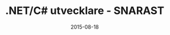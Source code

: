 ---
title: .NET/C# utvecklare - SNARAST
layout: default
modal-id: 11
date: 2015-08-18
category: jobs
description: <p class="text-left">Contribe är ett IT-bolag som erbjuder kvalificerad kompetens inom webbutveckling, systemutveckling och test och verifiering.</p><p class="text-left">Företaget bildades med visionen om att skapa lokalt förankrade konsultgrupperingar, så kallade ”Tribes”. En ”Tribe” består av engagerade människor med lika värderingar. Vi som arbetar på Contribe är entusiaster som ser konsultrollen som en livsstil.</p><p class="text-left">Nu söker vi .NET/C# utvecklare med ca 3-5 års erfarenhet. Du kommer att vara placerad ute hos en av våra kunder men samtidigt bli en av oss i vårt trevliga gäng. Därför är det också ett plus om du har vana från att ha arbetat mot kund och tycker det är positivt.</p><p class="text-left"><strong>Kvalifikationer:</strong></p><p class="text-left">Vi ser gärna att du har en eller flera certifieringar inom relevanta miljöer samt har kunskap om agila metoder. Du har relevant utbildning från universitet eller motsvarande.</p><p class="text-left"><strong>Meriterande:</strong></p><p class="text-left">C#, ASP, Javascript, MVC, Jquery, TFS och SQL-server. Utvecklarkompetens inom ytterligare programspråk, och/eller plattformar. Gärna erfarenhet av testdriven utveckling.</p><p class="text-left"><strong>Personliga egenskaper:</strong></p><p class="text-left">Som person är du strukturerad, energifylld, ansvarskännande, initiativrik och har lätt att arbeta både självständigt och i grupp. En positiv inställning gentemot kund och medarbetare.</p><p class="text-left"><strong>Vi erbjuder:</strong></p><p class="text-left">Vi är en engagerad arbetsgivare som uppskattar sina medarbetare och en plats där det är viktigt att trivas. Vi harförstått grejen med att en nöjd medarbetare ofta är en inspirerande kollega. På Contribe har du goda möjligheter att påverka och hjälpa till att bygga upp verksamheten.</p><p class="text-left">Tillsammans utgör vi ett gott gäng som delar med oss av vår kunskap och hittar på saker ihop. Ett ungt, innovativt och entreprenörsdrivet företag som tycker om att träffas och snacka annat än utveckling ibland.</p><p class="text-left"><strong>Omfattning:</strong> Heltid</p><p class="text-left"><strong>Placering:</strong> Småland/Blekinge</p><p class="text-left"><strong>Lön:</strong> Enligt överrenskommelse</p><!--<a href="http://www.contribe.se/ide/karriar/?candidatepool=1">Registrera CV</a><br><a href="http://www.contribe.se/ide/karriar/?email=1">Uppdatera profil</a>--><p>I denna rekrytering samarbetar vi med Talent trek. Vi gör ett löpande urval så dröj inte med ansökan. Du söker tjänsten via registrerat CV på <a href="http://talenttrek.se/" target="_blank">www.talenttrek.se</a> Se här nedan.</p>

---